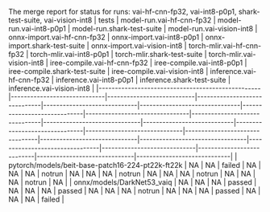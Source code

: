 The merge report for status  for runs: vai-hf-cnn-fp32, vai-int8-p0p1, shark-test-suite, vai-vision-int8
| tests                                            | model-run.vai-hf-cnn-fp32   | model-run.vai-int8-p0p1   | model-run.shark-test-suite   | model-run.vai-vision-int8   | onnx-import.vai-hf-cnn-fp32   | onnx-import.vai-int8-p0p1   | onnx-import.shark-test-suite   | onnx-import.vai-vision-int8   | torch-mlir.vai-hf-cnn-fp32   | torch-mlir.vai-int8-p0p1   | torch-mlir.shark-test-suite   | torch-mlir.vai-vision-int8   | iree-compile.vai-hf-cnn-fp32   | iree-compile.vai-int8-p0p1   | iree-compile.shark-test-suite   | iree-compile.vai-vision-int8   | inference.vai-hf-cnn-fp32   | inference.vai-int8-p0p1   | inference.shark-test-suite   | inference.vai-vision-int8   |
|--------------------------------------------------|-----------------------------|---------------------------|------------------------------|-----------------------------|-------------------------------|-----------------------------|--------------------------------|-------------------------------|------------------------------|----------------------------|-------------------------------|------------------------------|--------------------------------|------------------------------|---------------------------------|--------------------------------|-----------------------------|---------------------------|------------------------------|-----------------------------|
| pytorch/models/beit-base-patch16-224-pt22k-ft22k | NA                          | NA                        | failed                       | NA                          | NA                            | NA                          | notrun                         | NA                            | NA                           | NA                         | notrun                        | NA                           | NA                             | NA                           | notrun                          | NA                             | NA                          | NA                        | notrun                       | NA                          |
| onnx/models/DarkNet53_vaiq                       | NA                          | NA                        | NA                           | passed                      | NA                            | NA                          | NA                             | passed                        | NA                           | NA                         | NA                            | notrun                       | NA                             | NA                           | NA                              | passed                         | NA                          | NA                        | NA                           | failed                      |
